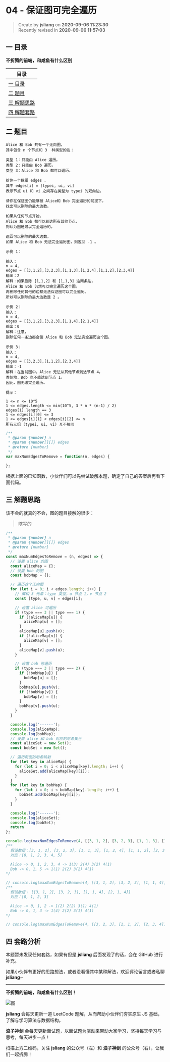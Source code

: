 04 - 保证图可完全遍历
===

> Create by **jsliang** on **2020-09-06 11:23:30**  
> Recently revised in **2020-09-06 11:57:03**

## 一 目录

**不折腾的前端，和咸鱼有什么区别**

| 目录 |
| --- |
| [一 目录](#chapter-one) |
| [二 题目](#chapter-two) |
| [三 解题思路](#chapter-three) |
| [四 解题套路](#chapter-four) |

## 二 题目



```
Alice 和 Bob 共有一个无向图，
其中包含 n 个节点和 3  种类型的边：

类型 1：只能由 Alice 遍历。
类型 2：只能由 Bob 遍历。
类型 3：Alice 和 Bob 都可以遍历。

给你一个数组 edges ，
其中 edges[i] = [typei, ui, vi]
表示节点 ui 和 vi 之间存在类型为 typei 的双向边。

请你在保证图仍能够被 Alice和 Bob 完全遍历的前提下，
找出可以删除的最大边数。

如果从任何节点开始，
Alice 和 Bob 都可以到达所有其他节点，
则认为图是可以完全遍历的。

返回可以删除的最大边数，
如果 Alice 和 Bob 无法完全遍历图，则返回 -1 。

示例 1：

输入：
n = 4, 
edges = [[3,1,2],[3,2,3],[1,1,3],[1,2,4],[1,1,2],[2,3,4]]
输出：2
解释：如果删除 [1,1,2] 和 [1,1,3] 这两条边，
Alice 和 Bob 仍然可以完全遍历这个图。
再删除任何其他的边都无法保证图可以完全遍历。
所以可以删除的最大边数是 2 。

示例 2：
输入：
n = 4, 
edges = [[3,1,2],[3,2,3],[1,1,4],[2,1,4]]
输出：0
解释：注意，
删除任何一条边都会使 Alice 和 Bob 无法完全遍历这个图。

示例 3：
输入：
n = 4, 
edges = [[3,2,3],[1,1,2],[2,3,4]]
输出：-1
解释：在当前图中，Alice 无法从其他节点到达节点 4。
类似地，Bob 也不能达到节点 1。
因此，图无法完全遍历。

提示：

1 <= n <= 10^5
1 <= edges.length <= min(10^5, 3 * n * (n-1) / 2)
edges[i].length == 3
1 <= edges[i][0] <= 3
1 <= edges[i][1] < edges[i][2] <= n
所有元组 (typei, ui, vi) 互不相同
```

```js
/**
 * @param {number} n
 * @param {number[][]} edges
 * @return {number}
 */
var maxNumEdgesToRemove = function(n, edges) {

};
```

根据上面的已知函数，小伙伴们可以先尝试破解本题，确定了自己的答案后再看下面代码。

## 三 解题思路



该不会的就真的不会，图的题目接触的很少：

> 瞎写的

```js
/**
 * @param {number} n
 * @param {number[][]} edges
 * @return {number}
 */
const maxNumEdgesToRemove = (n, edges) => {
  // 设置 alice 的图
  const aliceMap = {};
  // 设置 bob 的图
  const bobMap = {};

  // 遍历这个无向图
  for (let i = 0; i < edges.length; i++) {
    // 解构 3 元素：type 类型，u 节点 1，v 节点 2
    const [type, u, v] = edges[i];

    // 设置 alice 可遍历
    if (type === 3 || type === 1) {
      if (!aliceMap[u]) {
        aliceMap[u] = [];
      }
      aliceMap[u].push(v);
      if (!aliceMap[v]) {
        aliceMap[v] = [];
      }
      aliceMap[v].push(u);
    }

    // 设置 bob 可遍历
    if (type === 3 || type === 2) {
      if (!bobMap[u]) {
        bobMap[u] = [];
      }
      bobMap[u].push(v);
      if (!bobMap[v]) {
        bobMap[v] = [];
      }
      bobMap[v].push(u);
    }
  }

  console.log('------');
  console.log(aliceMap);
  console.log(bobMap);
  // 设置 alice 和 bob 对应的哈希集合
  const aliceSet = new Set();
  const bobSet = new Set();

  // 遍历前面的哈希映射
  for (let key in aliceMap) {
    for (let i = 0; i < aliceMap[key].length; i++) {
      aliceSet.add(aliceMap[key][i]);
    }
  }
  for (let key in bobMap) {
    for (let i = 0; i < bobMap[key].length; i++) {
      bobSet.add(bobMap[key][i]);
    }
  }

  console.log('------');
  console.log(aliceSet);
  console.log(bobSet);
  return 
};

console.log(maxNumEdgesToRemove(4, [[3, 1, 2], [3, 2, 3], [1, 1, 3], [1, 2, 4], [1, 1, 2], [2, 3, 4]])); // 2
/**
  假设数组：[3, 1, 2], [3, 2, 3], [1, 1, 3], [1, 2, 4], [1, 1, 2], [2, 3, 4]]
  对应：[0, 1, 2, 3, 4, 5]

  Alice -> 0, 1, 2, 3, 4 -> 1(3) 2(4) 3(2) 4(1)
  Bob -> 0, 1, 5 -> 1(1) 2(2) 3(2) 4(1)
*/

// console.log(maxNumEdgesToRemove(4, [[3, 1, 2], [3, 2, 3], [1, 1, 4], [2, 1, 4]])); // 0
/**
  假设数组： [[3, 1, 2], [3, 2, 3], [1, 1, 4], [2, 1, 4]]
  对应：[0, 1, 2, 3]

  Alice -> 0, 1, 2 -> 1(2) 2(2) 3(1) 4(1)
  Bob -> 0, 1, 3 -> 1(4) 2(2) 3(1) 4(1)
*/

// console.log(maxNumEdgesToRemove(4, [[3, 2, 3], [1, 1, 2], [2, 3, 4]])); // -1
```

## 四 套路分析



本题暂未发现任何套路，如果有但是 **jsliang** 后面发现了的话，会在 GitHub 进行补充。

如果小伙伴有更好的思路想法，或者没看懂其中某种解法，欢迎评论留言或者私聊 **jsliang**~

---

**不折腾的前端，和咸鱼有什么区别！**

![图](https://github.com/LiangJunrong/document-library/blob/master/public-repertory/img/z-index-small.png?raw=true)

**jsliang** 会每天更新一道 LeetCode 题解，从而帮助小伙伴们夯实原生 JS 基础，了解与学习算法与数据结构。

**浪子神剑** 会每天更新面试题，以面试题为驱动来带动大家学习，坚持每天学习与思考，每天进步一点！

扫描上方二维码，关注 **jsliang** 的公众号（左）和 **浪子神剑** 的公众号（右），让我们一起折腾！

